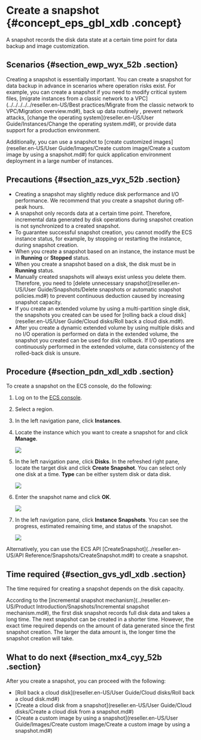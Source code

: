 # Create a snapshot {#concept_eps_gbl_xdb .concept}

A snapshot records the disk data state at a certain time point for data backup and image customization.

## Scenarios {#section_ewp_wyx_52b .section}

Creating a snapshot is essentially important. You can create a snapshot for data backup in advance in scenarios where operation risks exist. For example, you can create a snapshot if you need to modify critical system files, [migrate instances from a classic network to a VPC](../../../../../reseller.en-US/Best practices/Migrate from the classic network to VPC/Migration overview.md#), back up data routinely , prevent network attacks, [change the operating system](reseller.en-US/User Guide/Instances/Change the operating system.md#), or provide data support for a production environment.

Additionally, you can use a snapshot to [create customized images](reseller.en-US/User Guide/Images/Create custom image/Create a custom image by using a snapshot.md#) for quick application environment deployment in a large number of instances.

## Precautions {#section_azs_vyx_52b .section}

-   Creating a snapshot may slightly reduce disk performance and I/O performance. We recommend that you create a snapshot during off-peak hours.
-   A snapshot only records data at a certain time point. Therefore, incremental data generated by disk operations during snapshot creation is not synchronized to a created snapshot.
-   To guarantee successful snapshot creation, you cannot modify the ECS instance status, for example, by stopping or restarting the instance, during snapshot creation.
-   When you create a snapshot based on an instance, the instance must be in **Running** or **Stopped** status.
-   When you create a snapshot based on a disk, the disk must be in **Running** status.
-   Manually created snapshots will always exist unless you delete them. Therefore, you need to [delete unnecessary snapshot](reseller.en-US/User Guide/Snapshots/Delete snapshots or automatic snapshot policies.md#) to prevent continuous deduction caused by increasing snapshot capacity.
-   If you create an extended volume by using a multi-partition single disk, the snapshots you created can be used for [rolling back a cloud disk](reseller.en-US/User Guide/Cloud disks/Roll back a cloud disk.md#).
-   After you create a dynamic extended volume by using multiple disks and no I/O operation is performed on data in the extended volume, the snapshot you created can be used for disk rollback. If I/O operations are continuously performed in the extended volume, data consistency of the rolled-back disk is unsure.

## Procedure {#section_pdn_xdl_xdb .section}

To create a snapshot on the ECS console, do the following:

1.  Log on to the [ECS console](https://partners-intl.console.aliyun.com/#/ecs).
2.  Select a region.
3.  In the left navigation pane, click **Instances**.
4.  Locate the instance which you want to create a snapshot for and click **Manage**.

    ![](http://static-aliyun-doc.oss-cn-hangzhou.aliyuncs.com/assets/img/9687/15414008739505_en-US.png)

5.  In the left navigation pane, click **Disks**. In the refreshed right pane, locate the target disk and click **Create Snapshot**. You can select only one disk at a time. **Type** can be either system disk or data disk.

    ![](http://static-aliyun-doc.oss-cn-hangzhou.aliyuncs.com/assets/img/9687/15414008734530_en-US.png)

6.  Enter the snapshot name and click **OK**.

    ![](http://static-aliyun-doc.oss-cn-hangzhou.aliyuncs.com/assets/img/9687/15414008734550_en-US.png)

7.  In the left navigation pane, click **Instance Snapshots**. You can see the progress, estimated remaining time, and status of the snapshot.

    ![](http://static-aliyun-doc.oss-cn-hangzhou.aliyuncs.com/assets/img/9687/15414008744552_en-US.png)


Alternatively, you can use the ECS API [CreateSnapshot](../reseller.en-US/API Reference/Snapshots/CreateSnapshot.md#) to create a snapshot.

## Time required {#section_gvs_ydl_xdb .section}

The time required for creating a snapshot depends on the disk capacity.

According to the [incremental snapshot mechanism](../reseller.en-US/Product Introduction/Snapshots/Incremental snapshot mechanism.md#), the first disk snapshot records full disk data and takes a long time. The next snapshot can be created in a shorter time. However, the exact time required depends on the amount of data generated since the first snapshot creation. The larger the data amount is, the longer time the snapshot creation will take.

## What to do next {#section_mx4_cyy_52b .section}

After you create a snapshot, you can proceed with the following:

-   [Roll back a cloud disk](reseller.en-US/User Guide/Cloud disks/Roll back a cloud disk.md#)
-   [Create a cloud disk from a snapshot](reseller.en-US/User Guide/Cloud disks/Create a cloud disk from a snapshot.md#)
-   [Create a custom image by using a snapshot](reseller.en-US/User Guide/Images/Create custom image/Create a custom image by using a snapshot.md#)

